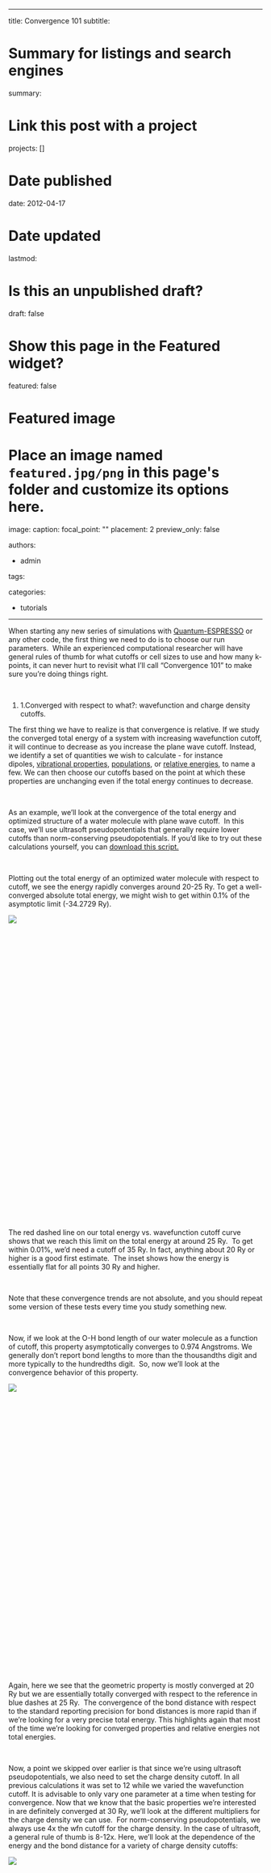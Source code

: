 
---
title: Convergence 101
subtitle: 

# Summary for listings and search engines
summary: 

# Link this post with a project
projects: []

# Date published
date: 2012-04-17

# Date updated
lastmod: 

# Is this an unpublished draft?
draft: false

# Show this page in the Featured widget?
featured: false

# Featured image
# Place an image named `featured.jpg/png` in this page's folder and customize its options here.
image:
  caption: 
  focal_point: ""
  placement: 2
  preview_only: false

authors:
- admin

tags:

categories:
- tutorials

---
When starting any new series of simulations with [Quantum-ESPRESSO](http://www.quantum-espresso.org/ "http://www.quantum-espresso.org") or any other code, the first thing we need to do is to choose our run parameters.  While an experienced computational researcher will have general rules of thumb for what cutoffs or cell sizes to use and how many k-points, it can never hurt to revisit what I’ll call “Convergence 101” to make sure you’re doing things right.


 


1. 1.Converged with respect to what?: wavefunction and charge density cutoffs.

The first thing we have to realize is that convergence is relative. If we study the converged total energy of a system with increasing wavefunction cutoff, it will continue to decrease as you increase the plane wave cutoff. Instead, we identify a set of quantities we wish to calculate - for instance dipoles, [vibrational properties](vibrational-properties-molecules "Vibrational properties of molecules"), [populations](population-analysis-and-pdos "Population analysis and PDOS"), or [relative energies](converging-and-comparing-multiple-electronic-states "Converging and comparing multiple electronic states"), to name a few. We can then choose our cutoffs based on the point at which these properties are unchanging even if the total energy continues to decrease.


 


As an example, we’ll look at the convergence of the total energy and optimized structure of a water molecule with plane wave cutoff.  In this case, we’ll use ultrasoft pseudopotentials that generally require lower cutoffs than norm-conserving pseudopotentials. If you’d like to try out these calculations yourself, you can [download this script.](../sites/default/files/Tutorials/Convergence_Scripts.zip)


 


Plotting out the total energy of an optimized water molecule with respect to cutoff, we see the energy rapidly converges around 20-25 Ry. To get a well-converged absolute total energy, we might wish to get within 0.1% of the asymptotic limit (-34.2729 Ry).  



![](/sites/default/files/h2o-cutoff-data.jpg)

 


 


 


 


 


 


 


 


 


 


 


 


 


 


 


 


 


 


 


The red dashed line on our total energy vs. wavefunction cutoff curve shows that we reach this limit on the total energy at around 25 Ry.  To get within 0.01%, we’d need a cutoff of 35 Ry. In fact, anything about 20 Ry or higher is a good first estimate.  The inset shows how the energy is essentially flat for all points 30 Ry and higher.


 


Note that these convergence trends are not absolute, and you should repeat some version of these tests every time you study something new.


 


Now, if we look at the O-H bond length of our water molecule as a function of cutoff, this property asymptotically converges to 0.974 Angstroms. We generally don’t report bond lengths to more than the thousandths digit and more typically to the hundredths digit.  So, now we’ll look at the convergence behavior of this property.



![](/sites/default/files/h2o-cutoff-data-bonds.jpg)

 


 


 


 


 


 


 


 


 


 


 


 


 


 


 


 


 


 


Again, here we see that the geometric property is mostly converged at 20 Ry but we are essentially totally converged with respect to the reference in blue dashes at 25 Ry.  The convergence of the bond distance with respect to the standard reporting precision for bond distances is more rapid than if we’re looking for a very precise total energy. This highlights again that most of the time we’re looking for converged properties and relative energies not total energies.


 


Now, a point we skipped over earlier is that since we’re using ultrasoft pseudopotentials, we also need to set the charge density cutoff. In all previous calculations it was set to 12 while we varied the wavefunction cutoff. It is advisable to only vary one parameter at a time when testing for convergence. Now that we know that the basic properties we’re interested in are definitely converged at 30 Ry, we’ll look at the different multipliers for the charge density we can use.  For norm-conserving pseudopotentials, we always use 4x the wfn cutoff for the charge density. In the case of ultrasoft, a general rule of thumb is 8-12x. Here, we’ll look at the dependence of the energy and the bond distance for a variety of charge density cutoffs:



![](/sites/default/files/dual-calc.jpg)

 


 


 


 


 


 


 


 


 


 


 


 


 


 


 


 


 


 


 


It turns out that whatever multiplier we use in this case the total energy is fairly well converged. The same goes for the bond distance as long as your dual is above 4.  Nevertheless, it’s always a good idea to use a result that is totally converged with respect to dual.


 


1. 2.Periodic boundary conditions and isolated systems.

When we calculate properties of molecules, we essentially put them in a box with enough vacuum around them to ensure that the periodic images are not interacting.  For systems with net charge or dipole, the convergence of properties with respect to vacuum size can be quite slow.  We will look at how we test for convergence with respect to vacuum.


 


Alternatively, sophisticated periodic boundary corrections can be used that are directly incorporated into the calculation.  For now, we’ll just take a look at how different properties converge with vacuum size without PBC corrections. This time, we’ll again look at a water molecule as well as the protonated hydronium ion.


 


For water, the molecule is neutral but it has a net dipole. Neighboring dipoles in the periodic crystal can induce interactions, hence the need for sufficient vacuum. The molecular diameter of water is approximately 2.75 Angstroms or 5 Bohr radii.  We’ll look now at how the total energy converges with increasing cell sizes beyond 5 Bohr.



![](/sites/default/files/h2o-vacsize.jpg)

 


 


 


 


 


 


 


 


 


 


 


 


 


 


 


 


 


 


 


 


Here, we can see that the total energy converges rapidly from around 10 Bohr onwards and the inset shows that the total energy is fully converged with respect to cell size at about 20 Bohr.  The geometries are also converged at about the same rate. A general rule of thumb is to add at least 4-5 Angstroms of vacuum beyond the longest dimension of your neutral molecule (for water this is 10 Bohr).


 


Now, we’ll look at the special case of the positively charged hydronium ion.  If we wish to check for total energy convergence with cell size here, we will see different behavior than you might expect for the previous examples. In order to describe a charged, infinite system jellium is added to the background that effectively neutralizes the cell. The result is that the absolute total energy actually increases as we increase the cell size. One way we can obtain the asymptotic energy for an isolated charged system from our periodic one is through fitting our cell-size dependent data to a Makov-Payne type formula with 1/a and 1/a^3 terms.  


 


The challenge is that if we fit our Makov-Payne formula to data on too small cell sizes, we won’t be able to extrapolate to a robust total energy.  In this case, we also carry out geometry optimizations and can use the convergence of the O-H bond to the asymptotic limit of 0.982 Angstroms as a guide for when to start fitting our data to the M-P relationship.  This occurs around 16 Bohr, which is noticably larger than the convergence behavior for neutral water, despite the fact that hydronium is not much larger. The curve below shows the total energy data and the fit for cell sizes greater than 16 Bohr to get an isolated total energy.


![](/sites/default/files/hydronium-data.jpg)  
While we fit only on the region 16 Bohr and larger, it turns out our fit is pretty good for 10 Bohr or larger data points. The asymptotic total energy from M-P is -34.8107 Ry, still a good 0.07 Ry away from where we are at 40 Bohr. So it’s important to remember to carry out this correction if you want to compare charged systems.
I hope that you’ve learned or re-learned a few things about checking for convergence today. Please [email me](mailto:hjkulik@mit.edu?subject=Questions%20about%20Convergence%20101%20Tutorial "mailto:hjkulik@mit.edu?subject=Questions about Convergence 101 Tutorial") if you have any additional questions not answered here! Check back here in about a month for some more advanced convergence tests.


